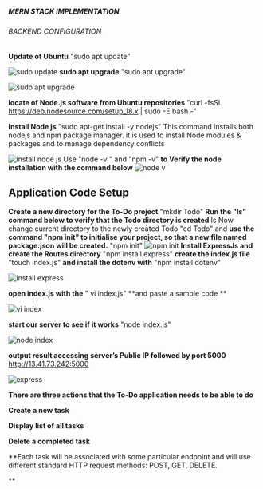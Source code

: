 ##### MERN STACK IMPLEMENTATION
###### BACKEND CONFIGURATION
**Update of Ubuntu** "sudo apt update"

![sudo update](https://user-images.githubusercontent.com/90611657/193079892-2da2c8c6-d7f2-437b-bac3-87d3d23f072f.JPG)
**sudo apt upgrade** "sudo apt upgrade"

![sudo apt upgrade](https://user-images.githubusercontent.com/90611657/193080578-3d0b1c51-c0e7-4b72-bcad-a850519da0c3.JPG)

**locate of Node.js software from Ubuntu repositories**  "curl -fsSL https://deb.nodesource.com/setup_18.x | sudo -E bash -"

**Install Node js** "sudo apt-get install -y nodejs" This command installs both nodejs and npm package manager. it is used to install Node modules & packages and to manage dependency conflicts

![install node js](https://user-images.githubusercontent.com/90611657/193082699-aeb7b453-d064-47f7-a55e-31a9230f3bca.JPG)
Use "node -v " and "npm -v" **to Verify the node installation with the command below**
![node v](https://user-images.githubusercontent.com/90611657/193272567-5f06c86a-d26a-405b-b91f-7b5324b4e8b3.JPG)

## Application Code Setup
**Create a new directory for the To-Do project**
"mkdir Todo"
**Run the "ls" command below to verify that the Todo directory is created**
ls
Now change current directory to the newly created Todo 
"cd Todo" and 
**use the command "npm init" to initialise your project, so that a new file named package.json will be created.**
"npm init"
![npm init](https://user-images.githubusercontent.com/90611657/193274584-f054ac5d-9b13-464e-87a6-843580311f10.JPG)
**Install ExpressJs and create the Routes directory**
"npm install express" **create the index.js file** "touch index.js" **and install the dotenv with**  "npm install dotenv"

![install express](https://user-images.githubusercontent.com/90611657/193277606-ed1f3230-0845-4095-9e54-71be16ca77d4.JPG)

**open index.js with the** " vi index.js" **and paste a sample code **

![vi index](https://user-images.githubusercontent.com/90611657/193290662-6ee92be2-1797-43c5-9bfe-7c7f51a17a2a.JPG)

**start our server to see if it works** "node index.js"

![node index](https://user-images.githubusercontent.com/90611657/193299226-e547b780-334d-4acb-a996-a0e08c8550bc.jpg)

 **output result accessing server’s Public IP followed by port 5000** http://13.41.73.242:5000
 
 ![express](https://user-images.githubusercontent.com/90611657/193300258-bb8a6477-d6ad-4dc7-9537-0d19ccd72a9a.JPG)
 
**There are three actions that the To-Do application needs to be able to do**

   **Create a new task**
   
   **Display list of all tasks**
   
   **Delete a completed task**
   
**Each task will be associated with some particular endpoint and will use different standard HTTP request methods: POST, GET, DELETE.

 **
 

